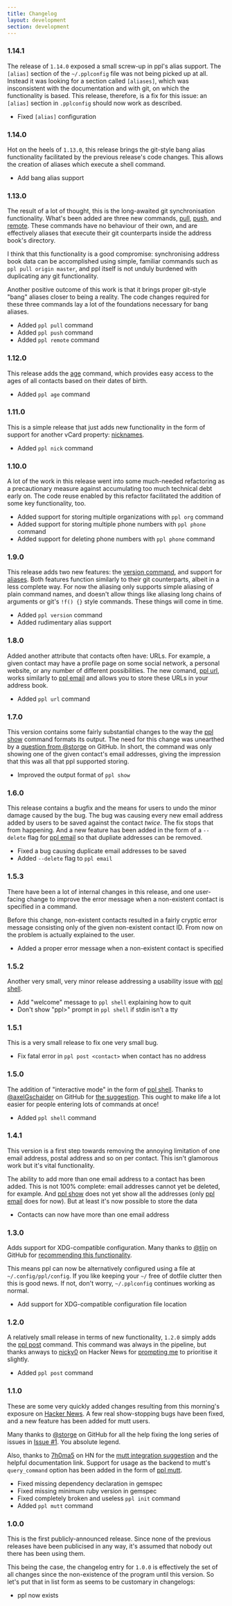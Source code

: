 ```yaml
---
title: Changelog
layout: development
section: development
---
```


### 1.14.1

The release of `1.14.0` exposed a small screw-up in ppl's alias support. The
`[alias]` section of the `~/.pplconfig` file was not being picked up at all.
Instead it was looking for a section called `[aliases]`, which was insconsistent
with the documentation and with git, on which the functionality is based. This
release, therefore, is a fix for this issue: an `[alias]` section in
`.pplconfig` should now work as described.

* Fixed `[alias]` configuration

### 1.14.0

Hot on the heels of `1.13.0`, this release brings the git-style bang alias
functionality facilitated by the previous release's code changes. This allows
the creation of aliases which execute a shell command.

* Add bang alias support

### 1.13.0

The result of a lot of thought, this is the long-awaited git synchronisation
functionality. What's been added are three new commands,
[pull](/documentation/commands/pull), [push](/documentation/commands/push), and
[remote](/documentation/commands/remote). These commands have no behaviour of
their own, and are effectively aliases that execute their git counterparts
inside the address book's directory.

I think that this functionality is a good compromise: synchronising address book
data can be accomplished using simple, familiar commands such as `ppl pull
origin master`, and ppl itself is not unduly burdened with duplicating any git
functionality.

Another positive outcome of this work is that it brings proper git-style "bang"
aliases closer to being a reality. The code changes required for these three
commands lay a lot of the foundations necessary for bang aliases.

* Added `ppl pull` command
* Added `ppl push` command
* Added `ppl remote` command

### 1.12.0

This release adds the [age](/documentation/commands/age) command, which provides
easy access to the ages of all contacts based on their dates of birth.

* Added `ppl age` command

### 1.11.0

This is a simple release that just adds new functionality in the form of support
for another vCard property: [nicknames](/documentation/commands/nick).

* Added `ppl nick` command

### 1.10.0

A lot of the work in this release went into some much-needed refactoring as a
precautionary measure against accumulating too much technical debt early on. The
code reuse enabled by this refactor facilitated the addition of some key
functionality, too.

* Added support for storing multiple organizations with `ppl org` command
* Added support for storing multiple phone numbers with `ppl phone` command
* Added support for deleting phone numbers with `ppl phone` command

### 1.9.0

This release adds two new features: the [version
command](/documentation/commands/version), and support for
[aliases](/documentation/configuration/alias). Both features function similarly
to their git counterparts, albeit in a less complete way. For now the aliasing
only supports simple aliasing of plain command names, and doesn't allow things
like aliasing long chains of arguments or git's `!f() {}` style commands. These
things will come in time.

* Added `ppl version` command
* Added rudimentary alias support

### 1.8.0

Added another attribute that contacts often have: URLs. For example, a given
contact may have a profile page on some social network, a personal website, or
any number of different possibilities. The new comand, [ppl
url](/documentation/commands/url), works similarly to [ppl
email](/documentation/commands/email) and allows you to store these URLs in your
address book.

* Added `ppl url` command

### 1.7.0

This version contains some fairly substantial changes to the way the [ppl
show](/documentation/commands/show) command formats its output. The need for
this change was unearthed by a [question from
@storge](https://github.com/h2s/ppl/issues/14) on GitHub. In short, the command
was only showing one of the given contact's email addresses, giving the
impression that this was all that ppl supported storing.

* Improved the output format of `ppl show`

### 1.6.0

This release contains a bugfix and the means for users to undo the minor damage
caused by the bug. The bug was causing every new email address added by users to
be saved against the contact *twice*. The fix stops that from happening. And a
new feature has been added in the form of a `--delete` flag for [ppl
email](/documentation/commands/email) so that dupliate addresses can be removed.

* Fixed a bug causing duplicate email addresses to be saved
* Added `--delete` flag to `ppl email`

### 1.5.3

There have been a lot of internal changes in this release, and one user-facing
change to improve the error message when a non-existent contact is specified in
a command.

Before this change, non-existent contacts resulted in a fairly cryptic error
message consisting only of the given non-existent contact ID. From now on the
problem is actually explained to the user.

* Added a proper error message when a non-existent contact is specified

### 1.5.2

Another very small, very minor release addressing a usability issue with [ppl
shell](/documentation/commands/shell).

* Add "welcome" message to `ppl shell` explaining how to quit
* Don't show "ppl>" prompt in `ppl shell` if stdin isn't a tty

### 1.5.1

This is a very small release to fix one very small bug.

* Fix fatal error in `ppl post <contact>` when contact has no address

### 1.5.0

The addition of "interactive mode" in the form of [ppl
shell](/documentation/commands/shell). Thanks to
[@axelGschaider](https://github.com/axelGschaider) on GitHub for [the
suggestion](https://github.com/h2s/ppl/issues/7). This ought to make life a lot
easier for people entering lots of commands at once!

* Added `ppl shell` command

### 1.4.1

This version is a first step towards removing the annoying limitation of one
email address, postal address and so on per contact. This isn't glamorous work
but it's vital functionality.

The ability to add more than one email address to a contact has been added. This
is not 100% complete: email addresses cannot yet be deleted, for example. And
[ppl show](/documentation/commands/show) does not yet show all the addresses
(only [ppl email](/documentation/commands/email) does for now). But at least
it's now possible to store the data

* Contacts can now have more than one email address

### 1.3.0

Adds support for XDG-compatible configuration. Many thanks to
[@tijn](https://github.com/h2s/ppl/issues/4) on GitHub for [recommending this
functionality](https://github.com/h2s/ppl/issues/4).

This means ppl can now be alternatively configured using a file at
`~/.config/ppl/config`. If you like keeping your `~/` free of dotfile clutter
then this is good news. If not, don't worry, `~/.pplconfig` continues working as
normal.

* Add support for XDG-compatible configuration file location

### 1.2.0

A relatively small release in terms of new functionality, `1.2.0` simply adds
the [ppl post](/documentation/commands/post) command. This command was always in
the pipeline, but thanks anways to
[nicky0](http://news.ycombinator.com/user?id=nicky0) on Hacker News for
[prompting me](http://news.ycombinator.com/item?id=4947468) to prioritise it
slightly.

* Added `ppl post` command

### 1.1.0

These are some very quickly added changes resulting from this morning's exposure
on [Hacker News](http://news.ycombinator.com/item?id=4947047). A few real
show-stopping bugs have been fixed, and a new feature has been added for mutt
users.

Many thanks to [@storge](https://github.com/storge) on GitHub for all the help
fixing the long series of issues in [Issue #1](https://github.com/h2s/ppl/issues/1). You absolute legend.

Also, thanks to [7h0ma5](http://news.ycombinator.com/user?id=7h0ma5) on HN for
the [mutt integration suggestion](http://news.ycombinator.com/item?id=4947256)
and the helpful documentation link. Support for usage as the backend to mutt's
`query_command` option has been added in the form of [ppl
mutt](/documentation/commands/mutt).

* Fixed missing dependency declaration in gemspec
* Fixed missing minimum ruby version in gemspec
* Fixed completely broken and useless `ppl init` command
* Added `ppl mutt` command

### 1.0.0

This is the first publicly-announced release. Since none of the previous
releases have been publicised in any way, it's assumed that nobody out there has
been using them.

This being the case, the changelog entry for `1.0.0` is effectively the set of
all changes since the non-existence of the program until this version. So let's
put that in list form as seems to be customary in changelogs:

* ppl now exists

